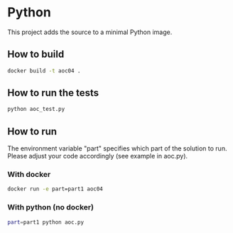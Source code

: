 # Python

This project adds the source to a minimal Python image.

## How to build

```bash
docker build -t aoc04 . 
```
## How to run the tests

```bash
python aoc_test.py
```

## How to run
The environment variable "part" specifies which part of the solution to run. Please adjust your code accordingly (see example in aoc.py).

### With docker

```bash
docker run -e part=part1 aoc04
```

### With python (no docker)

```bash
part=part1 python aoc.py
```
